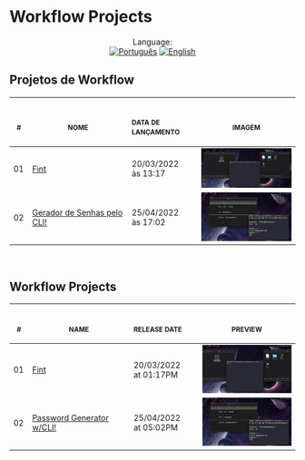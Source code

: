 # Workflow Projects

<p align="center">
<span>Language:</span><br>
  <a href="#projetos"><img alt="Português" src="https://img.shields.io/badge/Português-PTBR-blue?style=for-the-badge"></a>
  <a href="#projects"><img alt="English" src="https://img.shields.io/badge/English-EN-blue?style=for-the-badge"></a>
</p>

## Projetos de Workflow

<p align="center">
    <table>
    <thead>
        <tr>
            <th align="center">
                <img width="20" height="1"> 
                <p>
                    <small>#</small>
                </p>
            </th>
            <th align="center">
                <img width="300" height="1"> 
                <p> 
                    <small>NOME</small>
                </p>
            </th>
            <th align="left">
                <img width="140" height="1">
                <p align="left"> 
                    <small>DATA DE LANÇAMENTO</small>
                </p>
            </th>
            <th align="center">
                <img width="201" height="1">
                <p align="center"> 
                    <small>IMAGEM</small>
                </p>
            </th>
        </tr>
    </thead>
    <tbody>
        <tr>
            <td>01</td>
            <td><a href="./Fint">Fint</a></td>
            <td>20/03/2022<br>às 13:17</td>
            <td align="center">
            <a href="./Fint"><img width="300px" src="./Fint/github/fint.jpg" /></a></td>
        </tr>
        <tr>
            <td>02</td>
            <td><a href="./passwordGenCLI">Gerador de Senhas pelo CLI!</a></td>
            <td>25/04/2022<br>às 17:02</td>
            <td align="center">
            <a href="./passwordGenCLI"><img width="300px" src="./passwordGenCLI/github/password.jpg" /></a></td>
        </tr>
    </tbody>
</table></p><br>

## Workflow Projects

<p align="center">
    <table>
    <thead>
        <tr>
            <th align="center">
                <img width="20" height="1"> 
                <p>
                    <small>#</small>
                </p>
            </th>
            <th align="center">
                <img width="300" height="1"> 
                <p> 
                    <small>NAME</small>
                </p>
            </th>
            <th align="left">
                <img width="140" height="1">
                <p align="left"> 
                    <small>RELEASE DATE</small>
                </p>
            </th>
            <th align="center">
                <img width="201" height="1">
                <p align="center"> 
                    <small>PREVIEW</small>
                </p>
            </th>
        </tr>
    </thead>
    <tbody>
        <tr>
            <td>01</td>
            <td><a href="./Fint">Fint</a></td>
            <td>20/03/2022<br>at 01:17PM</td>
            <td align="center">
            <a href="./Fint"><img width="300px" src="./Fint/github/fint2.jpg" /></a></td>
        </tr>
        <tr>
            <td>02</td>
            <td><a href="./passwordGenCLI">Password Generator w/CLI!</a></td>
            <td>25/04/2022<br>at 05:02PM</td>
            <td align="center">
            <a href="./passwordGenCLI"><img width="300px" src="./passwordGenCLI/github/password.jpg" /></a></td>
        </tr>
    </tbody>
</table></p>
